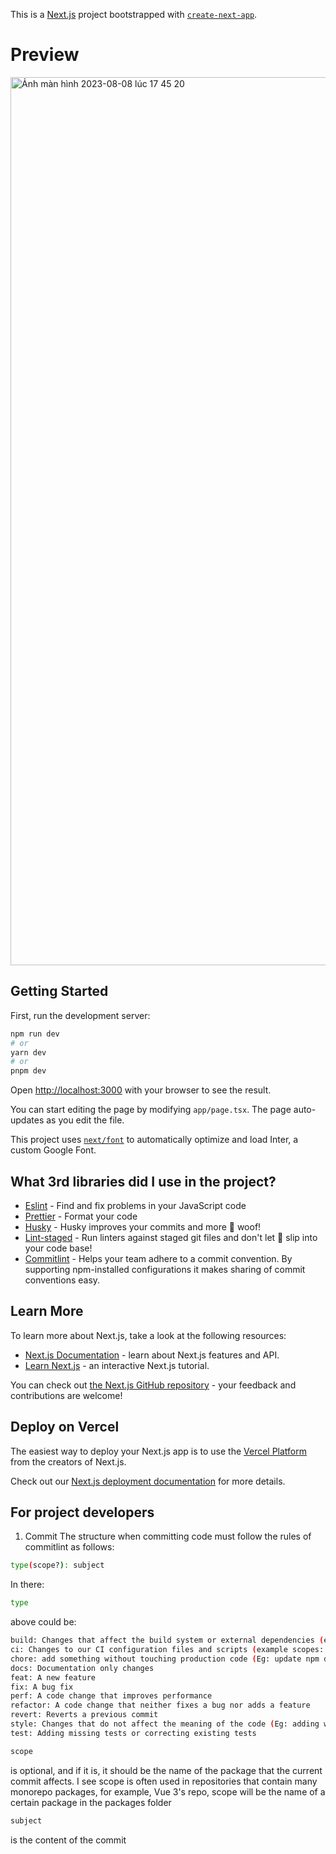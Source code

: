 This is a [Next.js](https://nextjs.org/) project bootstrapped with [`create-next-app`](https://github.com/vercel/next.js/tree/canary/packages/create-next-app).
# Preview
<img width="1421" alt="Ảnh màn hình 2023-08-08 lúc 17 45 20" src="https://github.com/V5Ts/v5t-website/assets/63950809/b3974a7f-51aa-43ca-ae13-5c845c7a95a1">

## Getting Started

First, run the development server:

```bash
npm run dev
# or
yarn dev
# or
pnpm dev
```

Open [http://localhost:3000](http://localhost:3000) with your browser to see the result.

You can start editing the page by modifying `app/page.tsx`. The page auto-updates as you edit the file.

This project uses [`next/font`](https://nextjs.org/docs/basic-features/font-optimization) to automatically optimize and load Inter, a custom Google Font.

## What 3rd libraries did I use in the project?

- [Eslint](https://eslint.org) - Find and fix problems in your JavaScript code
- [Prettier](https://prettier.io) - Format your code
- [Husky](https://github.com/typicode/husky) - Husky improves your commits and more 🐶 woof!
- [Lint-staged](https://github.com/okonet/lint-staged) - Run linters against staged git files and don't let 💩 slip into your code base!
- [Commitlint](https://commitlint.js.org/#/?id=commitlint-nbsp-) - Helps your team adhere to a commit convention. By supporting npm-installed configurations it makes sharing of commit conventions easy.

## Learn More

To learn more about Next.js, take a look at the following resources:

- [Next.js Documentation](https://nextjs.org/docs) - learn about Next.js features and API.
- [Learn Next.js](https://nextjs.org/learn) - an interactive Next.js tutorial.

You can check out [the Next.js GitHub repository](https://github.com/vercel/next.js/) - your feedback and contributions are welcome!

## Deploy on Vercel

The easiest way to deploy your Next.js app is to use the [Vercel Platform](https://vercel.com/new?utm_medium=default-template&filter=next.js&utm_source=create-next-app&utm_campaign=create-next-app-readme) from the creators of Next.js.

Check out our [Next.js deployment documentation](https://nextjs.org/docs/deployment) for more details.

## For project developers

1. Commit
   The structure when committing code must follow the rules of commitlint as follows:

```bash
type(scope?): subject
```

In there:

```bash
type
```

above could be:

```bash
build: Changes that affect the build system or external dependencies (example scopes: gulp, broccoli, npm)
ci: Changes to our CI configuration files and scripts (example scopes: Gitlab CI, Circle, BrowserStack, SauceLabs)
chore: add something without touching production code (Eg: update npm dependencies)
docs: Documentation only changes
feat: A new feature
fix: A bug fix
perf: A code change that improves performance
refactor: A code change that neither fixes a bug nor adds a feature
revert: Reverts a previous commit
style: Changes that do not affect the meaning of the code (Eg: adding white-space, formatting, missing semi-colons, etc)
test: Adding missing tests or correcting existing tests
```

```bash
scope
```

is optional, and if it is, it should be the name of the package that the current commit affects. I see scope is often used in repositories that contain many monorepo packages, for example, Vue 3's repo, scope will be the name of a certain package in the packages folder

```bash
subject
```

is the content of the commit
